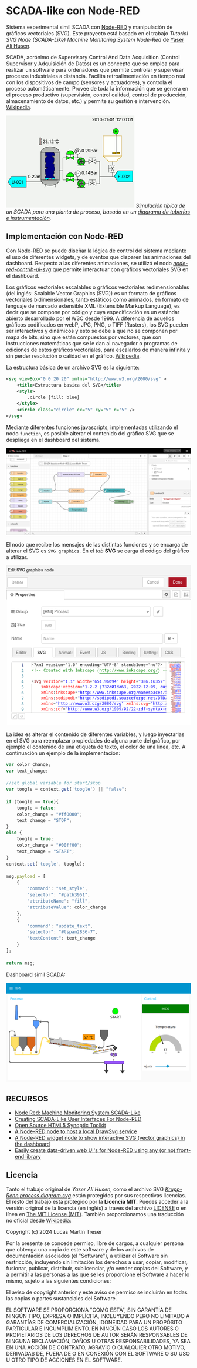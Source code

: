 # SCADA-like con Node-RED

Sistema experimental simil SCADA con [Node-RED](https://nodered.org/) y manipulación de gráficos vectoriales (SVG). Este proyecto está basado en el trabajo *Tutorial SVG Node (SCADA-Like) Machine Monitoring System Node-Red* de [Yaser Ali Husen](https://www.lean-tool.com).

SCADA, acrónimo de Supervisory Control And Data Acquisition (Control Supervisor y Adquisición de Datos) es un concepto que se emplea para realizar un software para ordenadores que permite controlar y supervisar procesos industriales a distancia. Facilita retroalimentación en tiempo real con los dispositivos de campo (sensores y actuadores), y controla el proceso automáticamente. Provee de toda la información que se genera en el proceso productivo (supervisión, control calidad, control de producción, almacenamiento de datos, etc.) y permite su gestión e intervención. [Wikipedia](https://es.wikipedia.org/wiki/SCADA).

![](./docs/Scada_std_anim_no_lang.gif)
*Simulación típica de un SCADA para una planta de proceso, basado en un [diagrama de tuberías e instrumentación](https://es.wikipedia.org/wiki/Diagrama_de_tuber%C3%ADas_e_instrumentaci%C3%B3n).*

## Implementación con Node-RED

Con Node-RED se puede diseñar la lógica de control del sistema mediante el uso de diferentes widgets, y de eventos que disparen las animaciones del dashboard. Respecto a las diferentes animaciones, se utilizó el nodo [*node-red-contrib-ui-svg*](https://flows.nodered.org/node/node-red-contrib-ui-svg) que permite interactuar con gráficos vectoriales SVG en el dashboard.

Los gráficos vectoriales escalables o gráficos vectoriales redimensionables (del inglés: Scalable Vector Graphics (SVG)) es un formato de gráficos vectoriales bidimensionales, tanto estáticos como animados, en formato de lenguaje de marcado extensible XML (Extensible Markup Language), es decir que se compone por código y cuya especificación es un estándar abierto desarrollado por el W3C desde 1999. A diferencia de aquellos gráficos codificados en webP, JPG, PNG, o TIFF (Rasters), los SVG pueden ser interactivos y dinámicos y esto se debe a que no se componen por mapa de bits, sino que están compuestos por vectores, que son instrucciones matemáticas que se le dan al navegador o programas de ediciones de estos gráficos vectoriales, para escalarlos de manera infinita y sin perder resolución o calidad en el gráfico. [Wikipedia](https://es.m.wikipedia.org/wiki/Gr%C3%A1ficos_vectoriales_escalables).

La estructura básica de un archivo SVG es la siguiente:

```xml
<svg viewBox="0 0 20 20" xmlns="http://www.w3.org/2000/svg" >
    <title>Estructura basica del SVG</title>
    <style>
        .circle {fill: blue}
    </style>
    <circle class="circle" cx="5" cy="5" r="5" />
</svg>
```

Mediante diferentes funciones javascripts, implementadas utilizando el nodo `function`, es posible alterar el contenido del gráfico SVG que se despliega en el dashboard del sistema. 

![](./docs/screenshot_editor.png)

El nodo que recibe los mensajes de las distintas funciones y se encarga de alterar el SVG es `SVG graphics`. En el *tab* **SVG** se carga el código del gráfico a utilizar. 

![](./docs/svg_graphics.png)

La idea es alterar el contenido de diferentes variables, y luego inyectarlas en el SVG para reemplazar propiedades de alguna parte del gráfico, por ejemplo el contenido de una etiqueta de texto, el color de una línea, etc. A continuación un ejemplo de la implementación:

```javascript
var color_change;
var text_change;

//set global variable for start/stop
var toogle = context.get('toogle') || "false";

if (toogle == true){
    toogle = false;
    color_change = "#ff0000";
    text_change = "STOP";
}
else {
    toogle = true;
    color_change = "#00ff00";
    text_change = "START";
}
context.set('toogle', toogle);

msg.payload = [
    {
        "command": "set_style",
        "selector": "#path3951",
        "attributeName": "fill",
        "attributeValue": color_change
    },
    {
        "command": "update_text",
        "selector": "#tspan2836-7",
        "textContent": text_change
    }
];

return msg;
```

Dashboard simil SCADA:

![](./docs/screenshot_ui.png)

## RECURSOS

- [Node Red: Machine Monitoring System SCADA-Like](https://www.youtube.com/watch?v=8d3fbDEnuFo)
- [Creating SCADA-Like User Interfaces For Node-RED](https://ricolsen1supervc.wordpress.com/2019/09/29/creating-scada-like-user-interfaces-for-node-red/)
- [Open Source HTML5 Synoptic Toolkit](https://scadavis.io)
- [A Node-RED node to host a local DrawSvg service](https://flows.nodered.org/node/node-red-contrib-drawsvg)
- [A Node-RED widget node to show interactive SVG (vector graphics) in the dashboard](https://flows.nodered.org/node/node-red-contrib-ui-svg)
- [Easily create data-driven web UI's for Node-RED using any (or no) front-end library](https://flows.nodered.org/node/node-red-contrib-uibuilder)

## Licencia

Tanto el trabajo original de *Yaser Ali Husen*, como el archivo SVG [*Krupp-Renn process diagram.svg*](https://commons.wikimedia.org/wiki/File:Krupp-Renn_Process_diagram.svg) están protegidos por sus respectivas licencias. El resto del trabajo está protegido por la **Licencia MIT**. Puedes acceder a la versión original de la licencia (en inglés) a través del archivo [LICENSE](./LICENSE) o en línea en [The MIT License (MIT)](https://mit-license.org/). También proporcionamos una traducción no oficial desde [Wikipedia](https://es.m.wikipedia.org/wiki/Licencia_MIT#La_licencia):

Copyright (c) 2024 Lucas Martín Treser

Por la presente se concede permiso, libre de cargos, a cualquier persona que obtenga una copia de este software y de los archivos de documentación asociados (el "Software"), a utilizar el Software sin restricción, incluyendo sin limitación los derechos a usar, copiar, modificar, fusionar, publicar, distribuir, sublicenciar, y/o vender copias del Software, y a permitir a las personas a las que se les proporcione el Software a hacer lo mismo, sujeto a las siguientes condiciones:

El aviso de copyright anterior y este aviso de permiso se incluirán en todas las copias o partes sustanciales del Software.

EL SOFTWARE SE PROPORCIONA "COMO ESTÁ", SIN GARANTÍA DE NINGÚN TIPO, EXPRESA O IMPLÍCITA, INCLUYENDO PERO NO LIMITADO A GARANTÍAS DE COMERCIALIZACIÓN, IDONEIDAD PARA UN PROPÓSITO PARTICULAR E INCUMPLIMIENTO. EN NINGÚN CASO LOS AUTORES O PROPIETARIOS DE LOS DERECHOS DE AUTOR SERÁN RESPONSABLES DE NINGUNA RECLAMACIÓN, DAÑOS U OTRAS RESPONSABILIDADES, YA SEA EN UNA ACCIÓN DE CONTRATO, AGRAVIO O CUALQUIER OTRO MOTIVO, DERIVADAS DE, FUERA DE O EN CONEXIÓN CON EL SOFTWARE O SU USO U OTRO TIPO DE ACCIONES EN EL SOFTWARE.